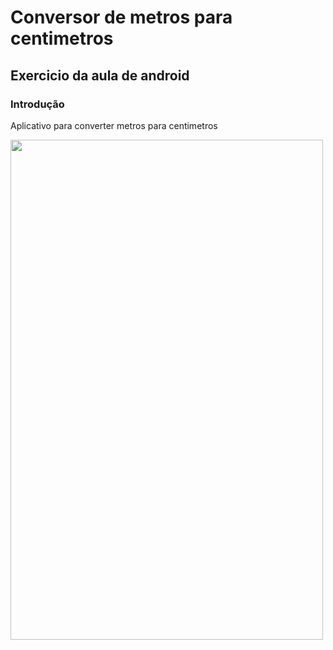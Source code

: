# Conversor de metros para centimetros


## Exercicio da aula de android

### Introdução
Aplicativo para converter metros para centimetros


<img src="https://user-images.githubusercontent.com/17274257/183262189-5b93da51-f53b-4a0f-8aa2-b86d91ab2bf3.png" width="500" height="800">

